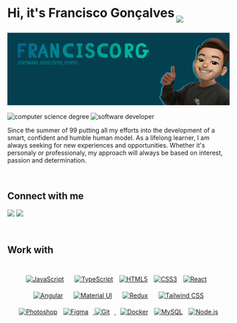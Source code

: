 <h1><p>Hi, it's Francisco Gonçalves<img src="https://media.giphy.com/media/3eIDBeFtHy8AIQoq96/giphy.gif" width="50px" style="margin-left: 4px; margin-bottom: -12px"></p></h1>

<img src="github-banner.png" alt="banner placeholder"/>

<p><img src="https://img.shields.io/badge/Computer%20Science-FCUP-9cf" alt="computer science degree"> <img src="https://img.shields.io/badge/Software%20Developer-TheLoop-blue" alt="software developer"></p>

<p>Since the summer of 99 putting all my efforts into the development of a smart, confident and humble human model. As a lifelong learner, I am always seeking for new experiences and opportunities. Whether it's personaly or professionaly, my approach will always be based on interest, passion and determination.</p><br/>

<h2>Connect with me</h2>

<p align = "center">
 
[<img src="https://img.shields.io/badge/linkedin-%230077B5.svg?&style=for-the-badge&logo=linkedin&logoColor=white" />](https://www.linkedin.com/in/francisco-gon%C3%A7alves-a028b0190/)
[<img src="https://img.shields.io/badge/linktree-1de9b6?style=for-the-badge&logo=linktree&logoColor=white" />](https://linktr.ee/franciscorg7)

</p>

<br>

<h2>Work with</h2>

<br>

<div align="center">
<a href="https://developer.mozilla.org/en-US/docs/Web/JavaScript" target="_blank">  
<img style="margin-right: 10px" src="https://profilinator.rishav.dev/skills-assets/javascript-original.svg" alt="JavaScript" height="50" /></a>
<a href="https://www.typescriptlang.org/" target="_blank"><img style="margin: 10px" src="https://profilinator.rishav.dev/skills-assets/typescript-original.svg" alt="TypeScript" height="50" /></a> 
<a href="https://developer.mozilla.org/en-US/docs/Glossary/HTML5" target="_blank"> <img style="margin-right: 10px" src="https://profilinator.rishav.dev/skills-assets/html5-original-wordmark.svg" alt="HTML5" height="50" /></a>
<a href="https://developer.mozilla.org/en-US/docs/Web/CSS" target="_blank"><img style="margin-right: 10px" src="https://profilinator.rishav.dev/skills-assets/css3-original-wordmark.svg" alt="CSS3" height="50" /></a>
<a href="https://react.dev/" target="_blank"> 
<img style="margin-right: 10px" src="https://profilinator.rishav.dev/skills-assets/react-original-wordmark.svg" alt="React" height="50" /></a>
<a href="https://angular.io/" target="_blank"><img style="margin: 10px" src="https://profilinator.rishav.dev/skills-assets/angularjs-original.svg" alt="Angular" height="50" /></a>  
<a href="https://mui.com/" target="_blank"><img style="margin: 10px" src="https://profilinator.rishav.dev/skills-assets/mui.png" alt="Material UI" height="50" /></a>  
<a href="https://redux.js.org/" target="_blank"><img style="margin: 10px" src="https://profilinator.rishav.dev/skills-assets/redux-original.svg" alt="Redux" height="50" /></a>
<a href="https://www.tailwindcss.com/" target="_blank"><img style="margin: 10px" src="https://profilinator.rishav.dev/skills-assets/tailwindcss.svg" alt="Tailwind CSS" height="50" /></a>  
<a href="https://www.adobe.com/in/products/photoshop.html" target="_blank"><img style="margin: 10px" src="https://profilinator.rishav.dev/skills-assets/photoshop-plain.svg" alt="Photoshop" height="50" /></a>
<a target="_blank" href="https://www.figma.com/"><img style="margin-right: 10px" src="https://profilinator.rishav.dev/skills-assets/figma-icon.svg" alt="Figma" height="50" />  </a>
<a target="_blank" href="https://git-scm.com/"><img style="margin-right: 10px" src="https://profilinator.rishav.dev/skills-assets/git-scm-icon.svg" alt="Git" height="50" /> </a>
<a href="https://www.docker.com/" target="_blank"><img style="margin: 10px" src="https://profilinator.rishav.dev/skills-assets/docker-original-wordmark.svg" alt="Docker" height="50" /></a>
<a target="_blank" href="https://www.mysql.com/"><img style="margin-right: 10px" src="https://profilinator.rishav.dev/skills-assets/mysql-original-wordmark.svg" alt="MySQL" height="50" /></a>
<a target="_blank" href="https://nodejs.org/en"><img style="margin-right: 10px" src="https://profilinator.rishav.dev/skills-assets/nodejs-original-wordmark.svg" alt="Node.js" height="50" /> </a>
</div>
